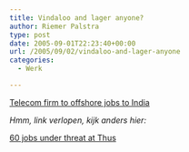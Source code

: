 ```yaml
---
title: Vindaloo and lager anyone?
author: Riemer Palstra
type: post
date: 2005-09-01T22:23:40+00:00
url: /2005/09/02/vindaloo-and-lager-anyone
categories:
  - Werk

---
```

[Telecom firm to offshore jobs to India][1]

_Hmm, link verlopen, kijk anders hier:_

[60 jobs under threat at Thus][2]

 [1]: http://www.hindustantimes.com/news/5983_1477709,00430005.htm
 [2]: http://www.theregister.co.uk/2005/08/31/thus_india/